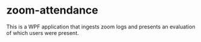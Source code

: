 # zoom-attendance
This is a WPF application that ingests zoom logs and presents an evaluation of which users were present.
